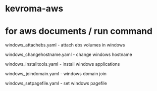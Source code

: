 # kevroma-aws

# for aws documents / run command

windows_attachebs.yaml - attach ebs volumes in windows

windows_changehostname.yaml - change windows hostname

windows_installtools.yaml - install windows applications

windows_joindomain.yaml - windows domain join

windows_setpagefile.yaml - set windows pagefile
